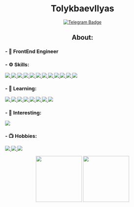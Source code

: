 
<div align="center">
<h1>TolykbaevIlyas</h1>

<!-- [![Outlook Badge](https://img.shields.io/badge/-Outlook-0078D4?style=flat-square&labelColor=0078D4&logo=microsoftoutlook&logoColor=white&link=mailto:tilyask@outlook.com)](mailto:tilyask@outlook.com)
[![VK Badge](https://img.shields.io/badge/-Вконтакте-4680C2?style=flat-square&logo=vk&logoColor=white&link=https://vk.com/toxesfoxes)](https://vk.com/tilyask)
[![Twitter Badge](https://img.shields.io/badge/-Twitter-1da1f2?style=flat-square&labelColor=1da1f2&logo=twitter&logoColor=white&link=https://www.twitter.com/toxesfoxes/)](https://www.twitter.com/tilyask/) -->
[![Telegram Badge](https://img.shields.io/badge/-Telegram-26A5E4?style=flat-square&labelColor=26A5E4&logo=telegram&logoColor=white&link=https://t.me/toxesfoxes)](https://t.me/TilyasK)

</div>

<div align="center">
  <h2>About:</h2>
</div>

### - 💼 FrontEnd Engineer

### - ⚙️ Skills:
<p align="left">  
  <!-- React -->
  <a href="#">
  <img  src="https://readme-components.vercel.app/api?component=logo&fill=black&logo=react&animation=spin&svgfill=15d8fe">  
  </a>
  <!--NextJS--> 
  <a href="#">
    <img src="https://readme-components.vercel.app/api?component=logo&fill=black&logo=Next.JS&svgfill=2d79c7&">
  </a>
  <!-- TypeScript -->
  <a href="#">
    <img  src="https://readme-components.vercel.app/api?component=logo&fill=black&logo=typescript&svgfill=2d79c7">
  </a>
  <!-- Webpack -->
  <a href="#">
    <img  src="https://readme-components.vercel.app/api?component=logo&fill=black&logo=webpack&svgfill=8ed5fa">
  </a>
  <!-- Sass -->
  <a href="#">
    <img  src="https://readme-components.vercel.app/api?component=logo&fill=black&logo=sass&svgfill=cd6799">
  </a>
  <!-- JavaScript -->
  <a href="#">
    <img  src="https://readme-components.vercel.app/api?component=logo&fill=black&logo=javascript&svgfill=f6df1c">
  </a>
  <!-- HTML -->
  <a href="#">
    <img  src="https://readme-components.vercel.app/api?component=logo&fill=black&logo=HTML5">
  </a>
  <!-- Css3 -->
  <a href="#">
    <img  src="https://readme-components.vercel.app/api?component=logo&fill=black&logo=CSS3&svgfill=028dd1">
  </a>
  <!-- GitHub -->
  <a href="#">
    <img  src="https://readme-components.vercel.app/api?component=logo&fill=black&logo=github">
  </a>
  <!-- Git -->
  <a href="#">
    <img  src="https://readme-components.vercel.app/api?component=logo&fill=black&logo=git">
  </a>
  <!--Tailwind-->
  <a href="#">
    <img  src="https://readme-components.vercel.app/api?component=logo&fill=black&logo=Tailwindcss&svgfill=2d79c7">
  </a>
  <!--Redux-->
  <a href="#">
    <img  src="https://readme-components.vercel.app/api?component=logo&fill=black&logo=Redux">
  </a>
  <!--Redux Toolkit-->

</p>

### - 🔧 Learning: 

<p align="left"> 
  <!-- NestJS -->
  <a href="#">
    <img  src="https://readme-components.vercel.app/api?component=logo&fill=black&logo=NestJS">
  </a>
  <!-- Angular
  <a href="#">
    <img  src="https://readme-components.vercel.app/api?component=logo&fill=black&logo=Angular">
  </a> -->
  <!--Vue-->
  <a href="#">
    <img  src="https://readme-components.vercel.app/api?component=logo&fill=black&logo=vue.js">
  </a>
  <!--Flutter-->
  <a href="#">
    <img  src="https://readme-components.vercel.app/api?component=logo&fill=black&logo=Flutter">
  </a>
  <!--Php-->
  <a href="#">
    <img  src="https://readme-components.vercel.app/api?component=logo&fill=black&logo=Php">
  </a>
  <!--Laravel-->
  <a href="#">
    <img  src="https://readme-components.vercel.app/api?component=logo&fill=black&logo=Laravel">
  </a>
  <!--PostgreSql-->
  <a href="#">
    <img  src="https://readme-components.vercel.app/api?component=logo&fill=black&logo=postgresql">
  </a>
  <!--Docker-->
  <a href="#">
    <img  src="https://readme-components.vercel.app/api?component=logo&fill=black&logo=Docker">
  </a>
  <!--Swagger-->
  <a href="#">
    <img  src="https://readme-components.vercel.app/api?component=logo&fill=black&logo=Swagger">
  </a>
</p>

### - 💎 Interesting: 

<p align="left"> 
  <!-- UXDesign -->
  <a href="#">
    <img  src="https://readme-components.vercel.app/api?component=logo&logo=🟪&desc=UI/UXDesign&fill=ffc0cd">
  </a>
</p>

### - 📺 Hobbies:
<p>
  <!--Listening Music-->
  <a href="#">
    <img  src="https://readme-components.vercel.app/api?component=logo&logo=🎧&desc=ListenMusic&fill=ffc0cd">
  </a>
  <!--Read-->
  <a href="#">
    <img  src="https://readme-components.vercel.app/api?component=logo&logo=📕&desc=Read&fill=ffc0cd">
  </a>
  <!--Play Game-->
  <a href="#">
    <img  src="https://readme-components.vercel.app/api?component=logo&logo=🎮&desc=Playgames&fill=ffc0cd">
  </a>
</p>  



<div align="center">
  <img height="150em" src="https://github-readme-stats.vercel.app/api?username=TolykbaevIlyas&bg_color=30,FD6B19,FE1E07&title_color=fff&text_color=fff&hide_border=true&show_icons=true&icon_color=fff&count_private=true&custom_title=My%20Stats" />
  <img height="150em" src="https://github-readme-stats.vercel.app/api/top-langs/?username=TolykbaevIlyas&layout=compact&bg_color=30,FD6B19,FE1E07&title_color=fff&text_color=fff&hide_border=true&custom_title=I%20use" />
</div>
